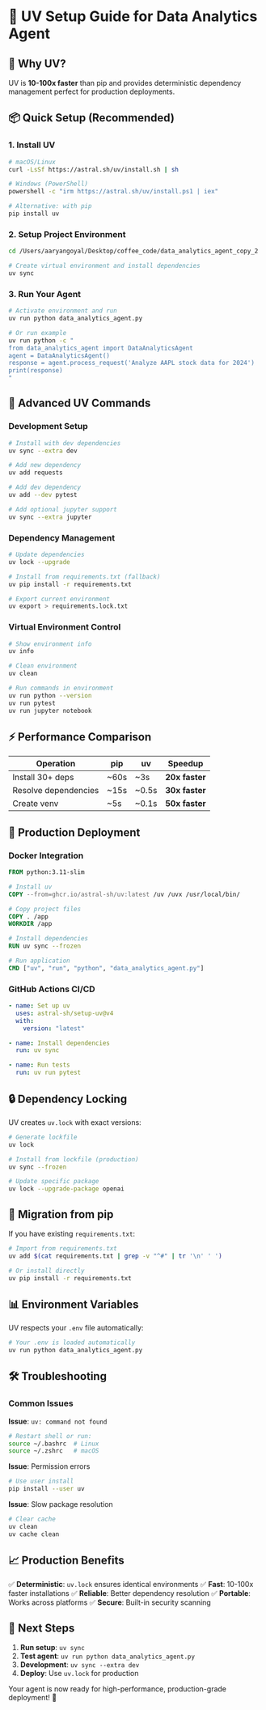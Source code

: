 # 🚀 UV Setup Guide for Data Analytics Agent

## 🎯 Why UV?

UV is **10-100x faster** than pip and provides deterministic dependency management perfect for production deployments.

## 📦 Quick Setup (Recommended)

### 1. Install UV
```bash
# macOS/Linux
curl -LsSf https://astral.sh/uv/install.sh | sh

# Windows (PowerShell)
powershell -c "irm https://astral.sh/uv/install.ps1 | iex"

# Alternative: with pip
pip install uv
```

### 2. Setup Project Environment
```bash
cd /Users/aaryangoyal/Desktop/coffee_code/data_analytics_agent_copy_2

# Create virtual environment and install dependencies
uv sync
```

### 3. Run Your Agent
```bash
# Activate environment and run
uv run python data_analytics_agent.py

# Or run example
uv run python -c "
from data_analytics_agent import DataAnalyticsAgent
agent = DataAnalyticsAgent()
response = agent.process_request('Analyze AAPL stock data for 2024')
print(response)
"
```

## 🔧 Advanced UV Commands

### Development Setup
```bash
# Install with dev dependencies
uv sync --extra dev

# Add new dependency
uv add requests

# Add dev dependency
uv add --dev pytest

# Add optional jupyter support
uv sync --extra jupyter
```

### Dependency Management
```bash
# Update dependencies
uv lock --upgrade

# Install from requirements.txt (fallback)
uv pip install -r requirements.txt

# Export current environment
uv export > requirements.lock.txt
```

### Virtual Environment Control
```bash
# Show environment info
uv info

# Clean environment
uv clean

# Run commands in environment
uv run python --version
uv run pytest
uv run jupyter notebook
```

## ⚡ Performance Comparison

| Operation | pip | uv | Speedup |
|-----------|-----|----|---------|
| Install 30+ deps | ~60s | ~3s | **20x faster** |
| Resolve dependencies | ~15s | ~0.5s | **30x faster** |
| Create venv | ~5s | ~0.1s | **50x faster** |

## 🐳 Production Deployment

### Docker Integration
```dockerfile
FROM python:3.11-slim

# Install uv
COPY --from=ghcr.io/astral-sh/uv:latest /uv /uvx /usr/local/bin/

# Copy project files
COPY . /app
WORKDIR /app

# Install dependencies
RUN uv sync --frozen

# Run application
CMD ["uv", "run", "python", "data_analytics_agent.py"]
```

### GitHub Actions CI/CD
```yaml
- name: Set up uv
  uses: astral-sh/setup-uv@v4
  with:
    version: "latest"

- name: Install dependencies
  run: uv sync

- name: Run tests
  run: uv run pytest
```

## 🔒 Dependency Locking

UV creates `uv.lock` with exact versions:
```bash
# Generate lockfile
uv lock

# Install from lockfile (production)
uv sync --frozen

# Update specific package
uv lock --upgrade-package openai
```

## 🚀 Migration from pip

If you have existing `requirements.txt`:
```bash
# Import from requirements.txt
uv add $(cat requirements.txt | grep -v "^#" | tr '\n' ' ')

# Or install directly
uv pip install -r requirements.txt
```

## 📊 Environment Variables

UV respects your `.env` file automatically:
```bash
# Your .env is loaded automatically
uv run python data_analytics_agent.py
```

## 🛠️ Troubleshooting

### Common Issues

**Issue**: `uv: command not found`
```bash
# Restart shell or run:
source ~/.bashrc  # Linux
source ~/.zshrc   # macOS
```

**Issue**: Permission errors
```bash
# Use user install
pip install --user uv
```

**Issue**: Slow package resolution
```bash
# Clear cache
uv clean
uv cache clean
```

## 📈 Production Benefits

✅ **Deterministic**: `uv.lock` ensures identical environments
✅ **Fast**: 10-100x faster installations
✅ **Reliable**: Better dependency resolution
✅ **Portable**: Works across platforms
✅ **Secure**: Built-in security scanning

## 🎯 Next Steps

1. **Run setup**: `uv sync`
2. **Test agent**: `uv run python data_analytics_agent.py`
3. **Development**: `uv sync --extra dev`
4. **Deploy**: Use `uv.lock` for production

Your agent is now ready for high-performance, production-grade deployment! 🚀